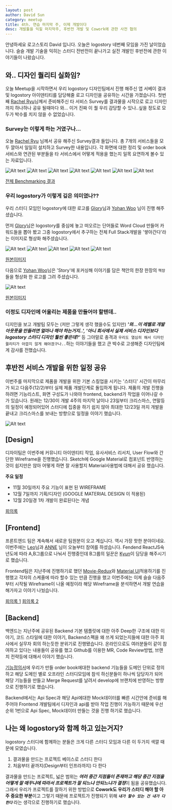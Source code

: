 ```yaml
---
layout: post
author: David Sun
category: meetup
title: 4th. 연습 마지막 주, 이제 개발이다
desc: 개발툴을 익힐 마지막주, 후반전 개발 및 Cowork에 관한 사전 협의
---
```


안녕하세요 로고스토리 David 입니다. 오늘은 logostory 네번째 모임을 가진 날이었습니다. 슬슬 개발 기술을 익히는 스터디 전반전이 끝나가고 실전 개발인 후반전에 관한 이야기들이 나왔습니다.

## 와.. 디자인 퀄리티 실화임?
오늘 Meetup을 시작하면서 우리 logostory 디자인팀에서 진행 해주신 앱 서베이 결과 및 logostory 아이덴티티를 담당해줄 로고 디자인을 공유하는 시간을 가졌습니다. 첫번째 [Rachel Ryu](https://www.facebook.com/profile.php?id=100001894389207)님께서 준비해주신 타 서비스 Survey를 결과물을 시작으로 로고 디자인까지 하나하나 공유 될때마다 와... 이거 진짜 이 퀄 우리 감당할 수 있나..싶을 정도로 모두가 박수를 치지 않을 수 없었습니다.

### Survey는 이렇게 하는 거였구나...
오늘 [Rachel Ryu](https://www.facebook.com/profile.php?id=100001894389207) 님께서 공유 해주신 Survey결과 들입니다. 총 7개의 서비스들을 모두 깔아서 일일히 설치하고 Survey한 내용입니다. 각 화면에 대한 정리 및 order book서비스와 연관된 부분들을 타 서비스에서 어떻게 적용을 했는지 일목 요연하게 볼수 있는 자료입니다.

![Alt text](/assets/img/11-25/benchmarking1.png)
![Alt text](/assets/img/11-25/benchmarking2.png)
![Alt text](/assets/img/11-25/benchmarking3.png)
![Alt text](/assets/img/11-25/benchmarking4.png)
![Alt text](/assets/img/11-25/benchmarking5.png)
![Alt text](/assets/img/11-25/benchmarking6.png)
![Alt text](/assets/img/11-25/benchmarking7.png)

[전체 Benchmarking 결과](https://drive.google.com/open?id=1CDudLoe4XduV3w6YqFFZDdFro8UYA877)

### 우리 logostory가 이렇게 깊은 의미였나??
우리 스터디 모임인 logostory에 대한 로고를 [Glory](https://www.facebook.com/youngkwang.cho.90)님과 [Yohan Woo](https://www.facebook.com/Johan.Woo) 님이 진행 해주셨습니다. 

먼저 [Glory](https://www.facebook.com/youngkwang.cho.90)님은 logostory를 중심에 놓고 떠오르는 단어들로 Word Cloud 만들어 카워드들을 뽑아 봤고 그중 logostory에서 추구하는 전체 Full Stack개발을 '쌓아간다'라는 이미지로 형상화 해주셨습니다.

![Alt text](/assets/img/11-25/logo1-1.png)
![Alt text](/assets/img/11-25/logo1-2.png)
![Alt text](/assets/img/11-25/logo1-3.png)
![Alt text](/assets/img/11-25/logo1-4.png)
![Alt text](/assets/img/11-25/logo1-5.png)

[원본이미지](https://drive.google.com/open?id=1o0PhuSb1gmSa_fgyO9nPQejUQ0qmhCYF)

다음으로 [Yohan Woo](https://www.facebook.com/Johan.Woo)님은 'Story'에 포커싱해 이야기를 담은 책안의 한장 한장의 `책장`들을 형상화 한 로고를 그려 주셨습니다.

![Alt text](/assets/img/11-25/logo2.png)

[원본이미지](https://drive.google.com/open?id=1iAbfXpTib8DpoV6KKzSfJbteugN5CZwv)

### 이정도 디자인에 어울리는 제품을 만들어야 할텐데..
디지인을 보고 개발팀 모두는 (저만 그렇게 생각 했을수도 있지만) ***'와...이 레벨로 개발 아웃풋을 만들려면 얼마나 해야 하는거지..', '아니 회사에서 실제 서비스 디자인보다 logostory 스터디 디자인 훨씬 좋은데?'*** 등 그야말로 충격과 `우리도 열심히 해서 디자인 퀄리티가 아깝지 않게 해야겠구나..`하는 이야기들을 했고 큰 박수로 고생해준 디자인팀에게 감사를 전했습니다.

## 후반전 서비스 개발을 위한 일정 공유
이번주를 마지막으로 제품을 개발을 위한 기본 스킬업을 시키는 '스터디' 시간이 마무리가 되고 다음주(12/2)부터 실제 제품 개발단계로 돌입하게 됩니다. 제품의 개발 진행을 하려면 기능리스트, 화면 구성도가 나와야 frontend, backend가 작업을 이어나갈 수가 있습니다. 원래는 12/30이 개발 4주의 마지막 날이나 23일부터 크리스마스, 연말등의 일정이 예정되어있어 스터디에 집중을 하기 쉽지 않아 최대한 12/23일 까지 개발을 끝내고 크리스마스를 보내는 방향으로 일정을 이야기 했습니다.

![Alt text](/assets/img/11-25/develop_schedule.png)

## [Design]
디자이팀은 이번주에 커뮤니티 아이덴티티 작업, 유사서비스 리서치, User Flow와 간단한 Wireframe을 진행했습니다. Sketch에 Google Material로 컴포넌트 반영하는 것이 쉽지만은 않아 어떻게 하면 잘 사용할지 Material사용법에 대해서 공유 했습니다.

**주요 일정**
- 11월 30일까지 주요 기능이 표현 된 WIREFRAME
- 12월 7일까지 기획/디자인 (GOOGLE MATERIAL DESIGN 이 적용된)
- 12월 20일경 1차 개발이 완료된다는 개념

[회의록](https://logostory.slack.com/archives/CDVFPRP18/p1543123503005700)

## [Frontend] 
프론트엔드 팀은 계속해서 새로운 팀원분이 오고 계십니다. 역시 가장 핫한 분야이네요. 이번주에는 [Leo](https://www.facebook.com/profile.php?id=100007806767552)님과 [ANNE](https://www.facebook.com/ansewon) 님이 오늘부터 참여를 하셨습니다. Fendend ReactJS숙년도에 따라 A,B그룹으로 나눠서 진행중인데 B그룹의 일꾼은 [Kyun](https://www.facebook.com/l.s.kyun)이 담당을 해주시기로 했습니다.

Frontend팀은 지난주에 진행하기로 했던 [Movie-Redux](https://github.com/Kyun92/redux-movie)와 [Material UI](https://material-ui.com/)적용하기를 진행했고 각자의 스케줄에 따라 할수 있는 만큼 진행을 했고 이번주에는 이제 슬슬 다음주 부터 시작될 Wireframe이 나올 예정이라 해당 Wireframe을 분석하면서 개발 연습을 해가자고 이야기 나눴습니다.

[회의록 1](https://logostory.slack.com/archives/CDUTA8AP3/p1543119010017800)
[회의록 2](https://logostory.slack.com/archives/CDUTA8AP3/p1543134369019400)

## [Backend]
백엔드는 지난주에 공유된 Backend 기본 템플릿에 대한 아주 Deep한 구조에 대한 이야기, 코드 스타일에 대한 이야기, Backend스펙을 왜 쓰게 되었는지들에 대한 아주 회사에서 실무자 회의 하는듯한 분위기로 진행됐습니다. 온라인으로도 여러분들이 같이 참여하고 있다는 내용들이 공유를 했고 Github를 이용한 MR, Code Review방법, 브랜치 전략등에 대해서 이야기 했습니다. 

[기능정의서](https://drive.google.com/open?id=1ED2hBGAHxBKlTZr67Lt1PQ17UypjFkR_fJJU1xQZ5_8)에 우리가 만들 order book에대한 backend 기능들을 도메인 단위로 정의하고 해당 도메인 별로 오프라인 스터디모임에 참석 하신분들이 하나씩 담당자가 되어 해당 기능들을 만들고 Merge Request를 날려서 develop에 브랜치에 반영하는 방향으로 진행하기로 했습니다. 

Backend에서는 Api Spec과 해당 Api에대한 Mock데이터를 빠른 시간안에 준비를 해주어야 Frontend 개발팀에서 디자인과 api를 받아 작업 진행이 가능하기 때문에 우선순위 1번으로 Api Spec, Mock데이터 만들는 것을 진행 하기로 했습니다.

## 나는 왜 logostory와 함께 하고 있는거지?
logostory 스터디에 함께하는 분들은 크게 다른 스터디 모임과 다른 이 두가지 색깔 때문에 모였습니다. 
1. 결과물을 만드는 프로젝트 베이스로 스터디 한다
2. 처음부터 끝까지(Design부터 인프라까지) 다 한다

결과물을 만드는 프로젝트, 넓은 범위는 ***여러 중간 지점들이 존재하고 해당 중간 지점을 어떻게 잘 매꾸냐에 따라서 프로젝트가 잘 되느냐 안되느냐가 결정***이 됨을 공유했습니다. 그래서 우리가 프로젝트를 잘하기 위한 방법으로 **Cowork도 우리가 스터디 해야 할 아주 중요한 부분**이고 그렇기 때문에 프로젝트가 진행되기 위해 ***`내가 할수 있는 건 내가 다 한다`*** 라는 생각으로 진행하기로 했습니다.

